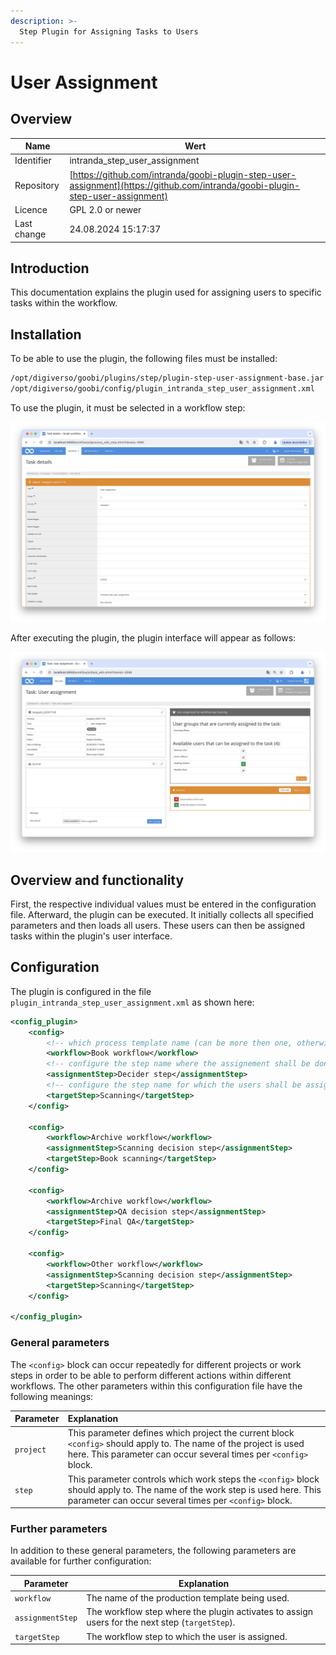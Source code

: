 ```yaml
---
description: >-
  Step Plugin for Assigning Tasks to Users
---
```


# User Assignment

## Overview

Name                     | Wert
-------------------------|-----------
Identifier               | intranda_step_user_assignment
Repository               | [https://github.com/intranda/goobi-plugin-step-user-assignment](https://github.com/intranda/goobi-plugin-step-user-assignment)
Licence              | GPL 2.0 or newer 
Last change    | 24.08.2024 15:17:37


## Introduction
This documentation explains the plugin used for assigning users to specific tasks within the workflow.

## Installation
To be able to use the plugin, the following files must be installed:

```bash
/opt/digiverso/goobi/plugins/step/plugin-step-user-assignment-base.jar
/opt/digiverso/goobi/config/plugin_intranda_step_user_assignment.xml
```
To use the plugin, it must be selected in a workflow step:

![Configuration of the workflow step for using the plugin](images/goobi-plugin-step-user-assignment_screen1_en.png)

After executing the plugin, the plugin interface will appear as follows:

![Assigning users to tasks](images/goobi-plugin-step-user-assignment_screen2_en.png)

## Overview and functionality
First, the respective individual values must be entered in the configuration file. Afterward, the plugin can be executed. It initially collects all specified parameters and then loads all users. These users can then be assigned tasks within the plugin's user interface.

## Configuration
The plugin is configured in the file `plugin_intranda_step_user_assignment.xml` as shown here:

```xml
<config_plugin>
	<config>
		<!-- which process template name (can be more then one, otherwise use *) -->
		<workflow>Book workflow</workflow>
		<!-- configure the step name where the assignement shall be done (e.g. user assignement step) -->
		<assignmentStep>Decider step</assignmentStep>
		<!-- configure the step name for which the users shall be assigned (e.g. Scanning)-->
		<targetStep>Scanning</targetStep>
	</config>
	
	<config>
		<workflow>Archive workflow</workflow>
		<assignmentStep>Scanning decision step</assignmentStep>
		<targetStep>Book scanning</targetStep>
	</config>
	
	<config>
		<workflow>Archive workflow</workflow>
		<assignmentStep>QA decision step</assignmentStep>
		<targetStep>Final QA</targetStep>
	</config>
	
	<config>
		<workflow>Other workflow</workflow>
		<assignmentStep>Scanning decision step</assignmentStep>
		<targetStep>Scanning</targetStep>
	</config>
	
</config_plugin>

```

### General parameters 
The `<config>` block can occur repeatedly for different projects or work steps in order to be able to perform different actions within different workflows. The other parameters within this configuration file have the following meanings: 

| Parameter | Explanation | 
| :-------- | :---------- | 
| `project` | This parameter defines which project the current block `<config>` should apply to. The name of the project is used here. This parameter can occur several times per `<config>` block. | 
| `step` | This parameter controls which work steps the `<config>` block should apply to. The name of the work step is used here. This parameter can occur several times per `<config>` block. | 


### Further parameters 
In addition to these general parameters, the following parameters are available for further configuration: 


Parameter               | Explanation
------------------------|------------------------------------
`workflow`              | The name of the production template being used.|
`assignmentStep`        | The workflow step where the plugin activates to assign users for the next step (`targetStep`). |
`targetStep`            | The workflow step to which the user is assigned.|